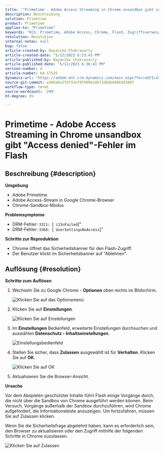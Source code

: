 ```yaml
---
title: '"Primetime - Adobe Access Streaming in Chrome unsandbox gibt in Flash den Fehler \"Zugriff verweigert\"'
description: Beschreibung
solution: Primetime
product: Primetime
applies-to: "Primetime"
keywords: "KCS, Primetime, Adobe Access, Chrome, Flash, Zugriffsverweigerung"
resolution: Resolution
internal-notes: null
bug: false
article-created-by: Nayanika Chakravarty
article-created-date: "5/12/2023 6:23:43 PM"
article-published-by: Nayanika Chakravarty
article-published-date: "5/12/2023 6:36:43 PM"
version-number: 4
article-number: KA-17525
dynamics-url: "https://adobe-ent.crm.dynamics.com/main.aspx?forceUCI=1&pagetype=entityrecord&etn=knowledgearticle&id=3dc20e1f-f2f0-ed11-8849-6045bd006268"
source-git-commit: e304a6a3fef32ef9f999b14b71dbbb948b10388f
workflow-type: tm+mt
source-wordcount: '299'
ht-degree: 8%

---
```


# Primetime - Adobe Access Streaming in Chrome unsandbox gibt &quot;Access denied&quot;-Fehler im Flash

## Beschreibung {#description}


<b>Umgebung</b>

- Adobe Primetime
- Adobe Access-Stream in Google Chrome-Browser
- Chrome-Sandbox-Modus


<b>Problemsymptome</b>

- DRM-Fehler: `3321: `[` i15nFailed`]&quot;
- DRM-Fehler: `3368: `[` UserSettingsNoAccess`]&quot;


<b>Schritte zur Reproduktion</b>

- Chrome öffnet das Sicherheitsbanner für den Flash-Zugriff.
- Der Benutzer klickt im Sicherheitsbanner auf &quot;Ablehnen&quot;.



## Auflösung {#resolution}


<b>Schritte zum Auflösen</b>

1. Wechseln Sie zu Google Chrome - <b>Optionen</b> oben rechts im Bildschirm.


   ![Klicken Sie auf das Optionsmenü](https://helpx.adobe.com/content/dam/help/en/adobe-access/kb/error-3321/jcr%3acontent/main-pars/procedure/proc_par/step_0/step_par/image/setting_menu.png "Klicken Sie auf das Optionsmenü")
2. Klicken Sie auf <b>Einstellungen</b>.





   ![Klicken Sie auf Einstellungen](https://helpx.adobe.com/content/dam/help/en/adobe-access/kb/error-3321/jcr%3acontent/main-pars/procedure/proc_par/step_1/step_par/image/3.jpg "Klicken Sie auf Einstellungen")
3. Im <b>Einstellungen</b> Bedienfeld, erweiterte Einstellungen durchsuchen und auswählen <b>Datenschutz</b> › <b>Inhaltseinstellungen</b>.

   ![Einstellungsbedienfeld](https://helpx.adobe.com/content/dam/help/en/adobe-access/kb/error-3321/jcr%3acontent/main-pars/procedure/proc_par/step_2/step_par/image/5.jpg "Einstellungsbedienfeld")
4. Stellen Sie sicher, dass <b>Zulassen</b> ausgewählt ist für <b>Verhalten</b>. Klicken Sie auf <b>OK</b>.





   ![Klicken Sie auf OK](https://helpx.adobe.com/content/dam/help/en/adobe-access/kb/error-3321/jcr%3acontent/main-pars/procedure/proc_par/step_3/step_par/image/unsandbox_settings.png "Klicken Sie auf OK")
5. Aktualisieren Sie die Browser-Ansicht.


<b>Ursache</b>

Vor dem Abspielen geschützter Inhalte führt Flash einige Vorgänge durch, die nicht über die Sandbox von Chrome ausgeführt werden können. Beim Versuch, Vorgänge außerhalb der Sandbox durchzuführen, wird Chrome aufgefordert, die Informationsleiste anzuzeigen. Um fortzufahren, müssen Sie auf Zulassen klicken.

Wenn Sie die Sicherheitsfrage abgelehnt haben, kann es erforderlich sein, den Browser zu aktualisieren oder den Zugriff mithilfe der folgenden Schritte in Chrome zuzulassen.

![Klicken Sie auf Zulassen](https://helpx.adobe.com/content/dam/help/en/adobe-access/kb/error-3321/jcr%3acontent/main-pars/image/chrome_infobar.png "Klicken Sie auf Zulassen")
